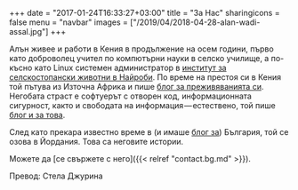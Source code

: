 +++
date = "2017-01-24T16:33:27+03:00"
title = "За Нас"
sharingicons = false
menu = "navbar"
images = ["/2019/04/2018-04-28-alan-wadi-assal.jpg"]
+++

Алън живее и работи в Кения в продължение на осем години, първо като доброволец учител по компютърни науки в селско училище, а по-късно като Linux системен администратор в [институт за селскостопански животни в Найроби](https://www.ilri.org). По време на престоя си в Кения той пътува из Източна Африка и пише [блог за преживяванията си](https://alaninkenya.org). Негобата страст е софтуерът с отворен код, информационната сигурност, както и свободата на информация — естествено, той пише [блог и за това](https://mjanja.ch).

След като прекара известно време в (и имаше [блог за](https://englishbulgaria.net)) България, той се озова в Йордания. Това са неговите истории.

Можете да [се свържете с него]({{< relref "contact.bg.md" >}}).

Превод: Стела Джурина
